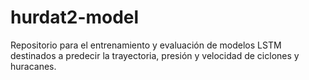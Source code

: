 # hurdat2-model
Repositorio para el entrenamiento y evaluación de modelos LSTM destinados a predecir la trayectoria, presión y velocidad de ciclones y huracanes.
